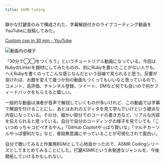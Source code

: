 ```yaml
---
title: ASMR Coding
---
```

静かな打鍵音のみで構成された、字幕解説付きのライブコーディング動画をYouTubeに投稿してみた。

[Custom cop in 30 min - YouTube](https://www.youtube.com/watch?v=HTuNoq9aEWQ)

![](https://lh4.googleusercontent.com/Setk_b1_ih0BK6PrHEBBD_s2TsD-xEMQ0TcOdGYgyI4lVmRWEnnvS119nDDj_-2S9cvp3lW-YHiEQZNg9pp0RCuqOjPtklEhXzrZrg2XbN56ObFy7dLcHmHuTIUacLjvKeFX6POSAooCeI5GwMUiGl--3cgr-21RqIQuqGWYd4RBsemNkpYoDZ8Ish7T9A "動画内の様子")

「30分で◯◯をつくろう」というチュートリアル動画になっている。今回はRubyのLinterを題材にしてみたものの、別にRubyを書いたことがない人でも、へえRubyを書くのってこんな感じなんだという目線で見られると思う。反響が良ければ、お題を変えて幾つか別の動画もつくってもいいなと思っているので、コメント、高評価、チャンネル登録、ツイート、DMなど何でも良いので何かフィードバックをもらえると嬉しい。

一般的な動画は演者が音声で解説していくものが多いけれど、この動画では字幕で解説を付けることにし、あとはおれのエディタを見て学んでいけという硬派な内容になっている。その分、細かい部分でのコードの書き方など、リアルな内容を伝えられると思っている。自分で自分のコーディングの様子を見ていても「こいつめっちゃコピペするやん」「GitHub Copilotやっぱり賢いな」「マルチカーソルやっぱ便利だな」など、普段無意識にやっていることが可視化されて面白い。

自分で聴いてみると作業用BGMとして心地良かったので、ASMR Codingシリーズとしてまとめてみることにした。打鍵ASMRという未発達なジャンルを、今後開拓していけるかもしれない。
